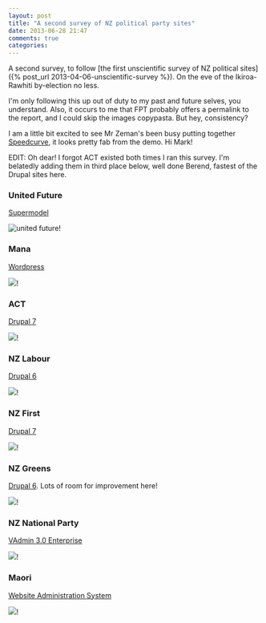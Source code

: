 ```yaml
---
layout: post
title: "A second survey of NZ political party sites"
date: 2013-06-28 21:47
comments: true
categories:
---
```


A second survey, to follow [the first unscientific survey of NZ political sites]({% post_url 2013-04-06-unscientific-survey %}). On the eve of the Ikiroa-Rawhiti by-election no less.

I'm only following this up out of duty to my past and future selves, you understand. Also, it occurs to me that FPT probably offers a permalink to the report, and I could skip the images copypasta. But hey, consistency?

I am a little bit excited to see Mr Zeman's been busy putting together [Speedcurve](http://speedcurve.com), it looks pretty fab from the demo. Hi Mark!

EDIT: Oh dear! I forgot ACT existed both times I ran this survey. I'm belatedly adding them in third place below, well done Berend, fastest of the Drupal sites here.

### United Future

[Supermodel](http://www.cactuslab.com/work/type/supermodel-cms/)

![united future](../images/2013-06-28/united-future.png)!

### Mana

[Wordpress](http://wordpress.org)

![](/images/2013-06-28/mana.png)!

### ACT

[Drupal 7](http://drupal.org)

![](/images/2013-06-28/act.png)!

### NZ Labour

[Drupal 6](http://drupal.org)

![](/images/2013-06-28/labour.png)!

### NZ First

[Drupal 7](http://drupal.org)

![](/images/2013-06-28/nzfirst.png)!

### NZ Greens

[Drupal 6](http://drupal.org). Lots of room for improvement here!

![](/images/2013-06-28/greens.png)!

### NZ National Party

[VAdmin 3.0 Enterprise](http://www.vadmin.co.nz/)

![](/images/2013-06-28/national.png)!

### Maori

[Website Administration System](http://www.nzwebsites.info/)

![](/images/2013-06-28/maori.png)!
